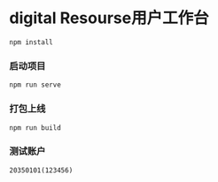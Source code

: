 # digital Resourse用户工作台

```
npm install
```

### 启动项目

```
npm run serve
```

### 打包上线

```
npm run build
```

### 测试账户

```
20350101(123456)

```
